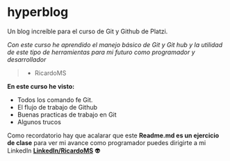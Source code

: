 # hyperblog
Un blog increíble para el curso de Git y Github de Platzi.

*Con este curso he aprendido el manejo básico de Git y Git hub y la utilidad de este tipo de herramientas para mi futuro como programador y desarrollador*
>  - RicardoMS

**En este curso he visto:**
- Todos los comando fe Git.
- El flujo de trabajo de Github
- Buenas practicas de trabajo en Git
- Algunos trucos

Como recordatorio hay que acalarar que este **Readme.md es un ejercicio de clase** para ver mi avance como programador puedes dirigirte a mi LinkedIn [**LinkedIn/RicardoMS**](http://https://www.linkedin.com/in/ricardo-moreno-segura-a2393567/ "LinkedIn/RicardoMS") 👽
